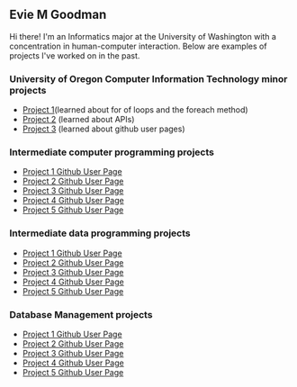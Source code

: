 ## Evie M Goodman

Hi there! I'm an Informatics major at the University of Washington with a concentration in human-computer interaction. Below are examples of projects I've worked on in the past.

### University of Oregon Computer Information Technology minor projects
- [Project 1](https://github.com/UO-CIT/project-1-eviemgoodman.git)(learned about for of loops and the foreach method)
- [Project 2](https://github.com/UO-CIT/project-2-eviemgoodman.git) (learned about APIs)
- [Project 3](https://uo-cit.github.io/project-3-eviemgoodman/) (learned about github user pages)


### Intermediate computer programming projects
- [Project 1 Github User Page](https://eviemgoodman.github.io/project-1/)
- [Project 2 Github User Page](https://eviemgoodman.github.io/project-2/)
- [Project 3 Github User Page](https://eviemgoodman.github.io/project-2/)
- [Project 4 Github User Page](https://eviemgoodman.github.io/project-2/)
- [Project 5 Github User Page](https://eviemgoodman.github.io/project-2/)

### Intermediate data programming projects
- [Project 1 Github User Page](https://eviemgoodman.github.io/project-1/)
- [Project 2 Github User Page](https://eviemgoodman.github.io/project-2/)
- [Project 3 Github User Page](https://eviemgoodman.github.io/project-2/)
- [Project 4 Github User Page](https://eviemgoodman.github.io/project-2/)
- [Project 5 Github User Page](https://eviemgoodman.github.io/project-2/)

### Database Management projects
- [Project 1 Github User Page](https://eviemgoodman.github.io/project-1/)
- [Project 2 Github User Page](https://eviemgoodman.github.io/project-2/)
- [Project 3 Github User Page](https://eviemgoodman.github.io/project-2/)
- [Project 4 Github User Page](https://eviemgoodman.github.io/project-2/)
- [Project 5 Github User Page](https://eviemgoodman.github.io/project-2/)
